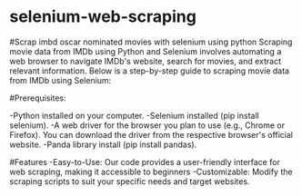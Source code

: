 # selenium-web-scraping
#Scrap imbd oscar nominated movies with selenium using python
Scraping movie data from IMDb using Python and Selenium involves automating a web browser to navigate IMDb's website, search for movies, and extract relevant information. Below is a step-by-step guide to scraping movie data from IMDb using Selenium:

#Prerequisites:

-Python installed on your computer.
-Selenium installed (pip install selenium).
-A web driver for the browser you plan to use (e.g., Chrome or Firefox). You can download the driver from the respective browser's official website.
-Panda library install (pip install pandas).

#Features
-Easy-to-Use: Our code provides a user-friendly interface for web scraping, making it accessible to beginners
-Customizable: Modify the scraping scripts to suit your specific needs and target websites.
